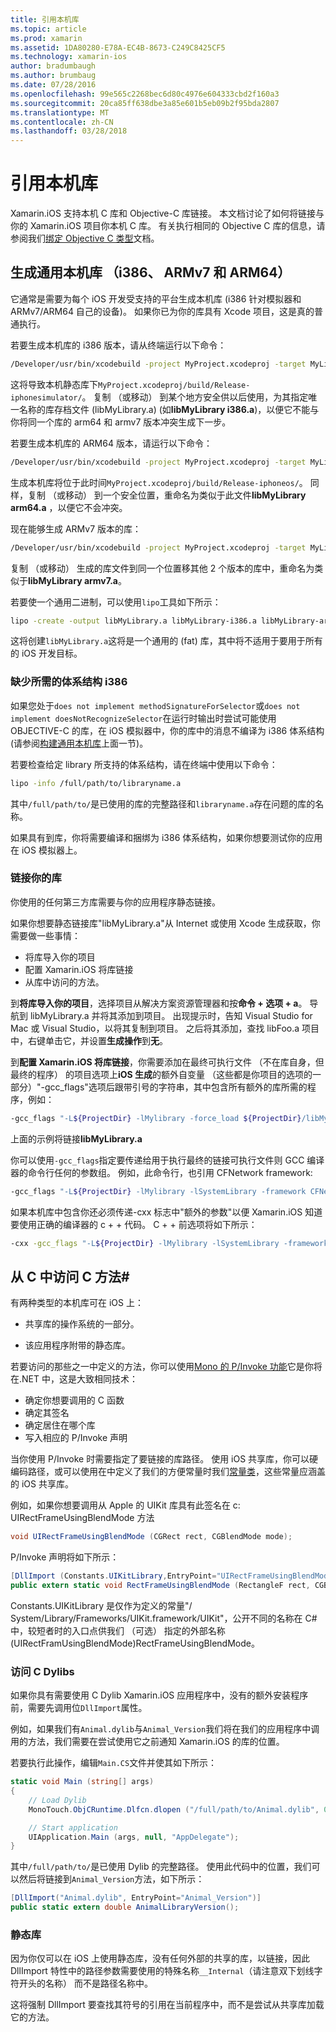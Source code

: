 ```yaml
---
title: 引用本机库
ms.topic: article
ms.prod: xamarin
ms.assetid: 1DA80280-E78A-EC4B-8673-C249C8425CF5
ms.technology: xamarin-ios
author: bradumbaugh
ms.author: brumbaug
ms.date: 07/28/2016
ms.openlocfilehash: 99e565c2268bec6d80c4976e604333cbd2f160a3
ms.sourcegitcommit: 20ca85ff638dbe3a85e601b5eb09b2f95bda2807
ms.translationtype: MT
ms.contentlocale: zh-CN
ms.lasthandoff: 03/28/2018
---
```

# <a name="referencing-native-libraries"></a>引用本机库

Xamarin.iOS 支持本机 C 库和 Objective-C 库链接。 本文档讨论了如何将链接与你的 Xamarin.iOS 项目你本机 C 库。 有关执行相同的 Objective C 库的信息，请参阅我们[绑定 Objective C 类型](~/ios/platform/binding-objective-c/index.md)文档。

<a name="building_native" />

## <a name="building-universal-native-libraries-i386-armv7-and-arm64"></a>生成通用本机库 （i386、 ARMv7 和 ARM64）

它通常是需要为每个 iOS 开发受支持的平台生成本机库 (i386 针对模拟器和 ARMv7/ARM64 自己的设备)。 如果你已为你的库具有 Xcode 项目，这是真的普通执行。

若要生成本机库的 i386 版本，请从终端运行以下命令：

```bash
/Developer/usr/bin/xcodebuild -project MyProject.xcodeproj -target MyLibrary -sdk iphonesimulator -arch i386 -configuration Release clean build
```

这将导致本机静态库下`MyProject.xcodeproj/build/Release-iphonesimulator/`。 复制 （或移动） 到某个地方安全供以后使用，为其指定唯一名称的库存档文件 (libMyLibrary.a) (如**libMyLibrary i386.a**)，以便它不能与你将同一个库的 arm64 和 armv7 版本冲突生成下一步。

若要生成本机库的 ARM64 版本，请运行以下命令：

```bash
/Developer/usr/bin/xcodebuild -project MyProject.xcodeproj -target MyLibrary -sdk iphoneos -arch arm64 -configuration Release clean build
```

生成本机库将位于此时间`MyProject.xcodeproj/build/Release-iphoneos/`。 同样，复制 （或移动） 到一个安全位置，重命名为类似于此文件**libMyLibrary arm64.a** ，以便它不会冲突。

现在能够生成 ARMv7 版本的库：

```bash
/Developer/usr/bin/xcodebuild -project MyProject.xcodeproj -target MyLibrary -sdk iphoneos -arch armv7 -configuration Release clean build
```

复制 （或移动） 生成的库文件到同一个位置移其他 2 个版本的库中，重命名为类似于**libMyLibrary armv7.a**。

若要使一个通用二进制，可以使用`lipo`工具如下所示：

```bash
lipo -create -output libMyLibrary.a libMyLibrary-i386.a libMyLibrary-arm64.a libMyLibrary-armv7.a
```

这将创建`libMyLibrary.a`这将是一个通用的 (fat) 库，其中将不适用于要用于所有的 iOS 开发目标。


### <a name="missing-required-architecture-i386"></a>缺少所需的体系结构 i386

如果您处于`does not implement methodSignatureForSelector`或`does not implement doesNotRecognizeSelector`在运行时输出时尝试可能使用 OBJECTIVE-C 的库，在 iOS 模拟器中，你的库中的消息不编译为 i386 体系结构 (请参阅[构建通用本机库](#building_native)上面一节)。

若要检查给定 library 所支持的体系结构，请在终端中使用以下命令：

```bash
lipo -info /full/path/to/libraryname.a
```

其中`/full/path/to/`是已使用的库的完整路径和`libraryname.a`存在问题的库的名称。

如果具有到库，你将需要编译和捆绑为 i386 体系结构，如果你想要测试你的应用在 iOS 模拟器上。

### <a name="linking-your-library"></a>链接你的库

你使用的任何第三方库需要与你的应用程序静态链接。 

如果你想要静态链接库"libMyLibrary.a"从 Internet 或使用 Xcode 生成获取，你需要做一些事情：

-  将库导入你的项目
-  配置 Xamarin.iOS 将库链接
-  从库中访问的方法。


到**将库导入你的项目**，选择项目从解决方案资源管理器和按**命令 + 选项 + a**。 导航到 libMyLibrary.a 并将其添加到项目。 出现提示时，告知 Visual Studio for Mac 或 Visual Studio，以将其复制到项目。 之后将其添加，查找 libFoo.a 项目中，右键单击它，并设置**生成操作**到**无**。

到**配置 Xamarin.iOS 将库链接**，你需要添加在最终可执行文件 （不在库自身，但最终的程序） 的项目选项上**iOS 生成**的额外自变量 （这些都是你项目的选项的一部分）"-gcc_flags"选项后跟带引号的字符串，其中包含所有额外的库所需的程序，例如：

```bash
-gcc_flags "-L${ProjectDir} -lMylibrary -force_load ${ProjectDir}/libMyLibrary.a"
```

上面的示例将链接**libMyLibrary.a**

你可以使用`-gcc_flags`指定要传递给用于执行最终的链接可执行文件则 GCC 编译器的命令行任何的参数组。 例如，此命令行，也引用 CFNetwork framework:

```bash
-gcc_flags "-L${ProjectDir} -lMylibrary -lSystemLibrary -framework CFNetwork -force_load ${ProjectDir}/libMyLibrary.a"
```

如果本机库中包含你还必须传递-cxx 标志中"额外的参数"以便 Xamarin.iOS 知道要使用正确的编译器的 c + + 代码。 C + + 前选项将如下所示：

```bash
-cxx -gcc_flags "-L${ProjectDir} -lMylibrary -lSystemLibrary -framework CFNetwork -force_load ${ProjectDir}/libMyLibrary.a"
```

<a name="Accessing_C_Methods_from_C#" />

## <a name="accessing-c-methods-from-c35"></a>从 C 中访问 C 方法&#35;

有两种类型的本机库可在 iOS 上：

-  共享库的操作系统的一部分。

-  该应用程序附带的静态库。


若要访问的那些之一中定义的方法，你可以使用[Mono 的 P/Invoke 功能](http://www.mono-project.com/docs/advanced/pinvoke/)它是你将在.NET 中，这是大致相同技术：

-  确定你想要调用的 C 函数
-  确定其签名
-  确定居住在哪个库
-  写入相应的 P/Invoke 声明


当你使用 P/Invoke 时需要指定了要链接的库路径。 使用 iOS 共享库，你可以硬编码路径，或可以使用在中定义了我们的方便常量时我们[常量类](https://developer.xamarin.com/api/type/Constants/)，这些常量应涵盖的 iOS 共享库。

例如，如果你想要调用从 Apple 的 UIKit 库具有此签名在 c: UIRectFrameUsingBlendMode 方法

```csharp
void UIRectFrameUsingBlendMode (CGRect rect, CGBlendMode mode);
```

P/Invoke 声明将如下所示：

```csharp
[DllImport (Constants.UIKitLibrary,EntryPoint="UIRectFrameUsingBlendMode")]
public extern static void RectFrameUsingBlendMode (RectangleF rect, CGBlendMode blendMode);
```

Constants.UIKitLibrary 是仅作为定义的常量"/ System/Library/Frameworks/UIKit.framework/UIKit"，公开不同的名称在 C# 中，较短者时的入口点供我们 （可选） 指定的外部名称 (UIRectFramUsingBlendMode)RectFrameUsingBlendMode。

<a name="Accessing_C_Dylibs" />

### <a name="accessing-c-dylibs"></a>访问 C Dylibs

如果你具有需要使用 C Dylib Xamarin.iOS 应用程序中，没有的额外安装程序前，需要先调用位`DllImport`属性。

例如，如果我们有`Animal.dylib`与`Animal_Version`我们将在我们的应用程序中调用的方法，我们需要在尝试使用它之前通知 Xamarin.iOS 的库的位置。

若要执行此操作，编辑`Main.CS`文件并使其如下所示：

```csharp
static void Main (string[] args)
{
    // Load Dylib
    MonoTouch.ObjCRuntime.Dlfcn.dlopen ("/full/path/to/Animal.dylib", 0);

    // Start application
    UIApplication.Main (args, null, "AppDelegate");
}
```

其中`/full/path/to/`是已使用 Dylib 的完整路径。 使用此代码中的位置，我们可以然后将链接到`Animal_Version`方法，如下所示：

```csharp
[DllImport("Animal.dylib", EntryPoint="Animal_Version")]
public static extern double AnimalLibraryVersion();
```

<a name="Static_Libraries" />

### <a name="static-libraries"></a>静态库

因为你仅可以在 iOS 上使用静态库，没有任何外部的共享的库，以链接，因此 DllImport 特性中的路径参数需要使用的特殊名称`__Internal`（请注意双下划线字符开头的名称） 而不是路径名称中。

这将强制 DllImport 要查找其符号的引用在当前程序中，而不是尝试从共享库加载它的方法。

